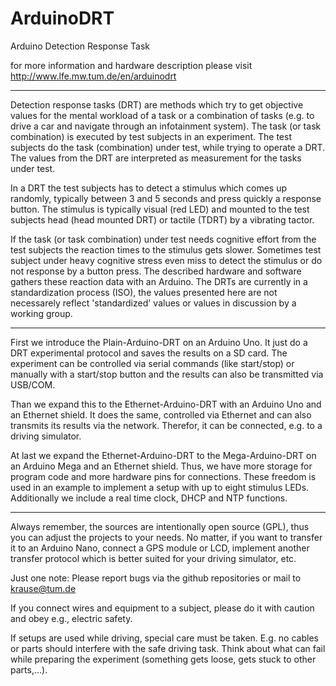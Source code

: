 ArduinoDRT
==========

Arduino Detection Response Task

for more information and hardware description please visit http://www.lfe.mw.tum.de/en/arduinodrt

----------

Detection response tasks (DRT) are methods which try to get objective values for the mental workload of a task or a combination of tasks (e.g. to drive a car and navigate through an infotainment system). The task (or task combination) is executed by test subjects in an experiment. The test subjects do the task (combination) under test, while trying to operate a DRT. The values from the DRT are interpreted as measurement for the tasks under test.

In a DRT the test subjects has to detect a stimulus which comes up randomly, typically between 3 and 5 seconds and press quickly a response button. The stimulus is typically visual (red LED) and mounted to the test subjects head (head mounted DRT) or tactile (TDRT) by a vibrating tactor.

If the task (or task combination) under test needs cognitive effort from the test subjects the reaction times to the stimulus gets slower. Sometimes test subject under heavy cognitive stress even miss to detect the stimulus or do not response by a button press. The described hardware and software gathers these reaction data with an Arduino.
The DRTs are currently in a standardization process (ISO), the values presented here are not necessarely reflect 'standardized' values or values in discussion by a working group.

----------

First we introduce the Plain-Arduino-DRT on an Arduino Uno. It just do a DRT experimental protocol and saves the results on a SD card. The experiment can be controlled via serial commands (like start/stop) or manually with a start/stop button and the results can also be transmitted via USB/COM.

Than we expand this to the Ethernet-Arduino-DRT with an Arduino Uno and an Ethernet shield. It does the same, controlled via Ethernet and can also transmits its results via the network. Therefor, it can be connected, e.g. to a driving simulator.

At last we expand the Ethernet-Arduino-DRT to the Mega-Arduino-DRT on an Arduino Mega and an Ethernet shield. Thus, we have more storage for program code and more hardware pins for connections. These freedom is used in an example to implement a setup with up to eight stimulus LEDs. Additionally we include a real time clock, DHCP and NTP functions.

----------

Always remember, the sources are intentionally open source (GPL), thus you can adjust the projects to your needs. No matter, if you want to transfer it to an Arduino Nano, connect a GPS module or LCD, implement another transfer protocol which is better suited for your driving simulator, etc.

Just one note: Please report bugs via the github repositories or mail to krause@tum.de

If you connect wires and equipment to a subject, please do it with caution and obey e.g., electric safety.

If setups are used while driving, special care must be taken. E.g. no cables or parts should interfere with the safe driving task. Think about what can fail while preparing the experiment (something gets loose, gets stuck to other parts,...).
